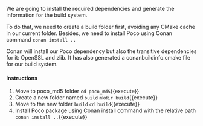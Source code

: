 We are going to install the required dependencies and generate the information for the build system.

To do that, we need to create a build folder first, avoiding any CMake cache in our current folder.
Besides, we need to install Poco using Conan command `conan install ..`

Conan will install our Poco dependency but also the transitive dependencies for it:
OpenSSL and zlib. It has also generated a conanbuildinfo.cmake file for our build system.

#### Instructions

1. Move to poco_md5 folder `cd poco_md5`{{execute}}
2. Create a new folder named `build` `mkdir build`{{execute}}
3. Move to the new folder `build` `cd build`{{execute}}
4. Install Poco package using Conan install command with the relative path `conan install ..`{{execute}}
